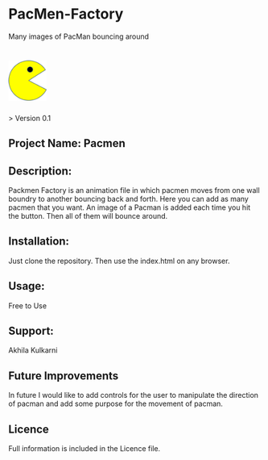 # PacMen-Factory
Many images of PacMan bouncing around
<h1><img src="https://github.com/Akhila-Kulkarni/PacMen-Factory/blob/main/PacMan1.png" alt="Pacmen" width="15%"></h1>
> Version 0.1


## Project Name: Pacmen  

## Description:
Packmen Factory is an animation file in which pacmen moves from one wall boundry to another bouncing back and forth.
Here you can add as many pacmen that you want. An image of a Pacman is added each time you hit the button. Then all of them will bounce around.

## Installation:
Just clone the repository. Then use the index.html on any browser. 

## Usage:
Free to Use

## Support:
Akhila Kulkarni

## Future Improvements
In future I would like to add controls for the user to manipulate the direction of pacman and add some purpose for the movement of pacman.

## Licence
Full information is included in the Licence file.
